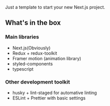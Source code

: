 Just a template to start your new Next.js project.

## What's in the box

### Main libraries

* Next.js(Obviously)
* Redux + redux-toolkit
* Framer motion (animation library)
* styled-components
* typescript

### Other development toolkit

* husky + lint-staged for automative linting
* ESLint + Prettier with basic settings
